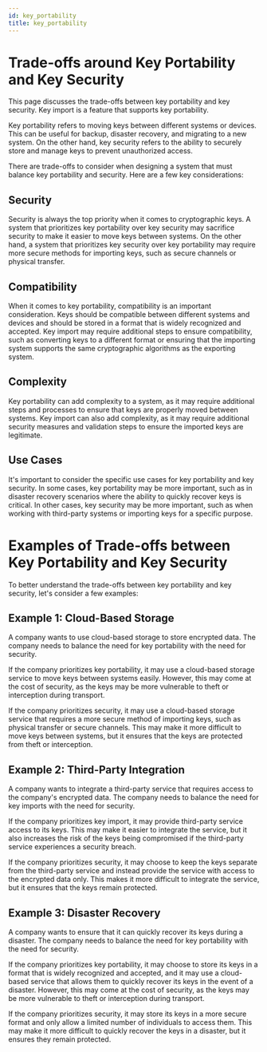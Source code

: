 ```yaml
---
id: key_portability
title: key_portability
---
```

# Trade-offs around Key Portability and Key Security

This page discusses the trade-offs between key portability and key security. Key import is a feature that supports key portability.

Key portability refers to moving keys between different systems or devices. This can be useful for backup, disaster recovery, and migrating to a new system. On the other hand, key security refers to the ability to securely store and manage keys to prevent unauthorized access.

There are trade-offs to consider when designing a system that must balance key portability and security. Here are a few key considerations:

## Security

Security is always the top priority when it comes to cryptographic keys. A system that prioritizes key portability over key security may sacrifice security to make it easier to move keys between systems. On the other hand, a system that prioritizes key security over key portability may require more secure methods for importing keys, such as secure channels or physical transfer.

## Compatibility

When it comes to key portability, compatibility is an important consideration. Keys should be compatible between different systems and devices and should be stored in a format that is widely recognized and accepted. Key import may require additional steps to ensure compatibility, such as converting keys to a different format or ensuring that the importing system supports the same cryptographic algorithms as the exporting system.

## Complexity

Key portability can add complexity to a system, as it may require additional steps and processes to ensure that keys are properly moved between systems. Key import can also add complexity, as it may require additional security measures and validation steps to ensure the imported keys are legitimate.

## Use Cases

It's important to consider the specific use cases for key portability and key security. In some cases, key portability may be more important, such as in disaster recovery scenarios where the ability to quickly recover keys is critical. In other cases, key security may be more important, such as when working with third-party systems or importing keys for a specific purpose.

# Examples of Trade-offs between Key Portability and Key Security

To better understand the trade-offs between key portability and key security, let's consider a few examples:

## Example 1: Cloud-Based Storage

A company wants to use cloud-based storage to store encrypted data. The company needs to balance the need for key portability with the need for security.

If the company prioritizes key portability, it may use a cloud-based storage service to move keys between systems easily. However, this may come at the cost of security, as the keys may be more vulnerable to theft or interception during transport.

If the company prioritizes security, it may use a cloud-based storage service that requires a more secure method of importing keys, such as physical transfer or secure channels. This may make it more difficult to move keys between systems, but it ensures that the keys are protected from theft or interception.

## Example 2: Third-Party Integration

A company wants to integrate a third-party service that requires access to the company's encrypted data. The company needs to balance the need for key imports with the need for security.

If the company prioritizes key import, it may provide third-party service access to its keys. This may make it easier to integrate the service, but it also increases the risk of the keys being compromised if the third-party service experiences a security breach.

If the company prioritizes security, it may choose to keep the keys separate from the third-party service and instead provide the service with access to the encrypted data only. This makes it more difficult to integrate the service, but it ensures that the keys remain protected.

## Example 3: Disaster Recovery

A company wants to ensure that it can quickly recover its keys during a disaster. The company needs to balance the need for key portability with the need for security.

If the company prioritizes key portability, it may choose to store its keys in a format that is widely recognized and accepted, and it may use a cloud-based service that allows them to quickly recover its keys in the event of a disaster. However, this may come at the cost of security, as the keys may be more vulnerable to theft or interception during transport.

If the company prioritizes security, it may store its keys in a more secure format and only allow a limited number of individuals to access them. This may make it more difficult to quickly recover the keys in a disaster, but it ensures they remain protected.